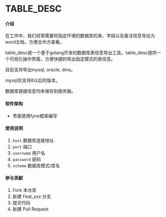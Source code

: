 # TABLE_DESC

#### 介绍
在工作中，我们经常需要将指定环境的数据库的表、字段以及备注信息导出为word文档，方便合作方查看。

table_desc是一个基于golang开发的数据库表信息导出工具。table_desc提供一个可视化操作界面，方便快捷的导出指定模式的表信息。

目前支持导出mysql, oracle, dms。

mysql仅支持8以后的版本。

数据库链接信息均未保存到服务器。

#### 软件架构

- 界面使用fyne框架编写

#### 使用说明

1.  `host` 数据库连接地址
2.  `port` 端口
3.  `username` 用户名
4.  `password` 密码
5.  `scheme` 数据库模式/库名

#### 参与贡献

1.  Fork 本仓库
2.  新建 Feat_xxx 分支
3.  提交代码
4.  新建 Pull Request

